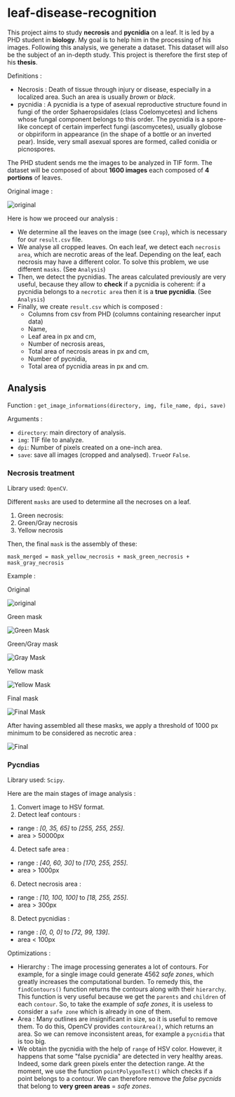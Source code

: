 # leaf-disease-recognition

This project aims to study **necrosis** and **pycnidia** on a leaf. It is led by a PHD student in **biology**. My goal is to help him in the processing of his images.
Following this analysis, we generate a dataset. This dataset will also be the subject of an in-depth study. This project is therefore the first step of his **thesis**.

Definitions : 
* Necrosis : Death of tissue through injury or disease, especially in a localized area. Such an area is usually *brown* or *black*.
* pycnidia : A pycnidia is a type of asexual reproductive structure found in fungi of the order Sphaeropsidales (class Coelomycetes) and lichens whose fungal component belongs to this order. The pycnidia is a spore-like concept of certain imperfect fungi (ascomycetes), usually globose or obpiriform in appearance (in the shape of a bottle or an inverted pear). Inside, very small asexual spores are formed, called conidia or picnospores.

The PHD student sends me the images to be analyzed in TIF form. The dataset will be composed of about **1600 images** each composed of **4 portions** of leaves.

Original image : 

![original](Report/Ber_Bob_2_Bob_2.jpg)

Here is how we proceed our analysis : 
- We determine all the leaves on the image (see `Crop`), which is necessary for our `result.csv` file.
- We analyse all cropped leaves. On each leaf, we detect each `necrosis area`, which are necrotic areas of the leaf. Depending on the leaf, each necrosis may have a different color. To solve this problem, we use different `masks`. (See `Analysis`)
- Then, we detect the pycnidias. The areas calculated previously are very useful, because they allow to **check** if a pycnidia is coherent: if a pycnidia belongs to a `necrotic area` then it is a **true pycnidia**. (See `Analysis`)
- Finally, we create `result.csv` which is composed : 
    * Columns from csv from PHD (columns containing researcher input data)
    * Name,
    * Leaf area in px and cm,
    * Number of necrosis areas,
    * Total area of necrosis areas in px and cm,
    * Number of pycnidia,
    * Total area of pycnidia areas in px and cm.

## Analysis

Function : `get_image_informations(directory, img, file_name, dpi, save)`

Arguments : 
- `directory`: main directory of analysis.
- `img`: TIF file to analyze.
- `dpi`: Number of pixels created on a one-inch area.
- `save`: save all images (cropped and analysed). `True`or `False`. 

### Necrosis treatment

Library used: `OpenCV`.

Different `masks` are used to determine all the necroses on a leaf. 

1. Green necrosis:
2. Green/Gray necrosis
3. Yellow necrosis

Then, the final `mask` is the assembly of these: 

```mask_merged = mask_yellow_necrosis + mask_green_necrosis + mask_gray_necrosis```

Example : 

Original

![original](Report/original.webp)

Green mask

![Green Mask](Report/mask_green.webp)

Green/Gray mask

![Gray Mask](Report/mask_gray.webp)

Yellow mask

![Yellow Mask](Report/mask_yellow.webp)

Final mask

![Final Mask](Report/mask.webp)

After having assembled all these masks, we apply a threshold of 1000 px minimum to be considered as necrotic area : 

![Final](Report/final.webp)

### Pycndias 

Library used: `Scipy`.

Here are the main stages of image analysis : 
1. Convert image to HSV format.
2. Detect leaf contours : 
  * range  : *[0, 35, 65]* to *[255, 255, 255]*.
  *  area > 50000px
4. Detect safe area : 
  * range : *[40, 60, 30]* to *[170, 255, 255]*.
  * area > 1000px
6. Detect necrosis area : 
  * range : *[10, 100, 100]* to *[18, 255, 255]*.
  * area > 300px
8. Detect pycnidias : 
  * range : *[0, 0, 0]* to *[72, 99, 139]*.
  * area < 100px

Optimizations : 
- Hierarchy : The image processing generates a lot of contours. For example, for a single image could generate 4562 *safe zones*, which greatly increases the computational burden. To remedy this, the `findContours()` function returns the contours along with their `hierarchy`.  This function is very useful because we get the `parents` and `children` of each `contour`. So, to take the example of *safe zones*, it is useless to consider a `safe zone` which is already in one of them.
- Area : Many outlines are insignificant in size, so it is useful to remove them. To do this, OpenCV provides `contourArea()`, which returns an area. So we can remove inconsistent areas, for example a `pycnidia` that is too big.
- We obtain the pycnidia with the help of `range` of HSV color. 
However, it happens that some "false pycnidia" are detected in very healthy areas. Indeed, some dark green pixels enter the detection range. At the moment, we use the function `pointPolygonTest()` which checks if a point belongs to a contour. We can therefore remove the *false pycnids* that belong to **very green areas** = *safe zones*.
